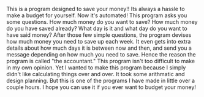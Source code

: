This is a program designed to save your money!! Its always a hassle to make a budget for yourself. 
Now it's automated! This program asks you some questions. 
      How much money do you want to save? 
      How much money do you have saved already?
      What day is it and what day do you want to have said money?
After those few simple questions, the program devises how much money you need to save up each week. 
It even gets into extra details about how much days it is between now and then, and send you a message 
depending on how much you need to save. Hence the reason the program is called "the accountant." This program isn't 
too difficult to make in my own opinion. Yet I wanted to make this program because I 
simply didn't like calculating things over and over. It took some arithmatic and design planning. But this
is one of the programs I have made in little over a couple hours. I hope you can use it if you
ever want to budget your money!
